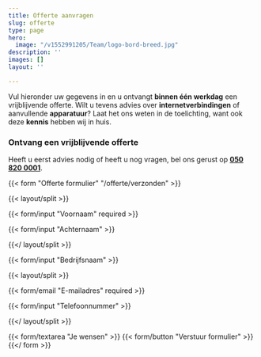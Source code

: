 ```yaml
---
title: Offerte aanvragen
slug: offerte
type: page
hero:
  image: "/v1552991205/Team/logo-bord-breed.jpg"
description: ''
images: []
layout: ''

---
```

Vul hieronder uw gegevens in en u ontvangt **binnen één werkdag** een vrijblijvende offerte. Wilt u tevens advies over **internetverbindingen** of aanvullende **apparatuur**? Laat het ons weten in de toelichting, want ook deze **kennis** hebben wij in huis.

### Ontvang een vrijblijvende offerte

Heeft u eerst advies nodig of heeft u nog vragen, bel ons gerust op [**050 820 0001**](tel:+31508200001).

{{< form "Offerte formulier" "/offerte/verzonden" >}}

{{< layout/split >}}

{{< form/input "Voornaam" required >}}

{{< form/input "Achternaam" >}}

{{</ layout/split >}}

{{< form/input "Bedrijfsnaam" >}}

{{< layout/split >}}

{{< form/email "E-mailadres" required >}}

{{< form/input "Telefoonnummer" >}}

{{</ layout/split >}}

{{< form/textarea "Je wensen" >}} {{< form/button "Verstuur formulier" >}}{{</ form >}}